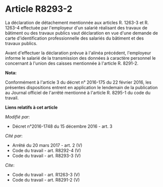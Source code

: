 # Article R8293-2

La déclaration de détachement mentionnée aux articles R. 1263-3 et R. 1263-4 effectuée par l'employeur d'un salarié réalisant
des travaux de bâtiment ou des travaux publics vaut déclaration en vue d'une demande de carte d'identification
professionnelle des salariés du bâtiment et des travaux publics. 

Avant d'effectuer la déclaration prévue à l'alinéa précédent, l'employeur informe le salarié de la transmission des données à
caractère personnel le concernant à l'union des caisses mentionnée à l'article R. 8291-2.

**Nota:**

Conformément à l'article 3 du décret n° 2016-175 du 22 février 2016, les présentes dispositions entrent en application le
lendemain de la publication au Journal officiel de l'arrêté mentionné à l'article R. 8295-1 du code du travail.

**Liens relatifs à cet article**

_Modifié par_:

  - Décret n°2016-1748 du 15 décembre 2016 - art. 3

_Cité par_:

  - Arrêté du 20 mars 2017 - art. 2 (V)
  - Code du travail - art. R8292-4 (V)
  - Code du travail - art. R8293-3 (V)

_Cite_:

  - Code du travail - art. R1263-3 (V)
  - Code du travail - art. R8291-2 (V)
